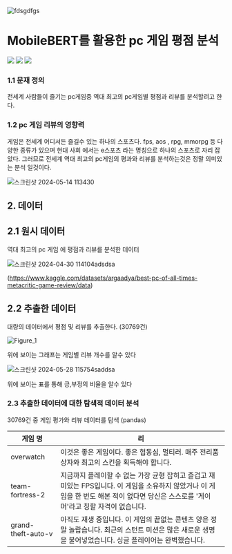 ![fdsgdfgs](https://github.com/shinmg1215/smg031215/assets/145413860/bfc8dd99-1a2c-43e1-8021-5fec66a09654)
# MobileBERT를 활용한 pc 게임 평점 분석
<img src="https://img.shields.io/badge/pytorch-%23EE4C2C.svg?&style=for-the-badge&logo=pytorch&logoColor=white" /> <img src="https://img.shields.io/badge/pycharm-%23000000.svg?&style=for-the-badge&logo=pycharm&logoColor=white" />
<img src="https://img.shields.io/badge/python-%233776AB.svg?&style=for-the-badge&logo=python&logoColor=white" />

### 1.1 문재 정의
전세계 사람들이 즐기는 pc게임중 역대 최고의 pc게임별 평점과 리뷰를 분석할려고 한다.

### 1.2 pc 게임 리뷰의 영향력
게임은 전세계 어디서든 즐길수 있는 하나의 스포츠다. fps, aos , rpg, mmorpg 등 
다양한 종류가 있으며 현대 사회 에서는 e스포츠 라는 명칭으로 하나의 스포츠로 자리 잡았다.
그러므로 전세계 역대 최고의 pc게임의 평과와 리뷰를 분석하는것은 정말 의미있는 분석 일것이다.

![스크린샷 2024-05-14 113430](https://github.com/shinmg1215/smg031215/assets/145413860/93638670-0674-48dc-896d-b6c659c1ec7e)

## 2. 데이터
## 2.1 원시 데이터 
역대 최고의 pc 게임 에 평점과 리뷰를 분석한 데이터

![스크린샷 2024-04-30 114104adsdsa](https://github.com/shinmg1215/smg031215/assets/145413860/280184e4-cccb-48d6-acfb-d00886215775)

(https://www.kaggle.com/datasets/argaadya/best-pc-of-all-times-metacritic-game-review/data)
## 2.2 추출한 데이터
대량의 데이터에서 평점 및 리뷰를 추출한다. (30769건)


![Figure_1](https://github.com/shinmg1215/smg031215/assets/145413860/9fd7a3ed-07b2-44c8-9914-14f6bb282390)

위에 보이는 그래프는 게임별 리뷰 개수를 알수 있다

![스크린샷 2024-05-28 115754saddsa](https://github.com/shinmg1215/smg031215/assets/145413860/559cc3e3-08c0-4a87-8329-4ddbda077dbb)

위에 보이는 표를 통해 긍,부정의 비율을 알수 있다


### 2.3 추출한 데이터에 대한 탐색적 데이터 분석
30769건 중 게임 평가와 리뷰 데이터를 탐색 (pandas)

| 게임 명  | 리                                                                                  |
|--------|-------------------------------------------------------------------------------------|
| overwatch      | 이것은 좋은 게임이다. 좋은 협동심, 멀티러. 매주 전리품 상자와 최고의 스킨을 획득해야 합니다.                                       |
| team-fortress-2  | 지금까지 플레이할 수 없는 가장 균형 잡히고 즐겁고 재미있는 FPS입니다. 이 게임을 소유하지 않았거나 이 게임을 한 번도 해본 적이 없다면 당신은 스스로를 '게이머'라고 칭할 자격이 없습니다.            |
| grand-theft-auto-v | 아직도 재생 중입니다. 이 게임의 끝없는 콘텐츠 양은 정말 놀랍습니다. 최근의 스턴트 미션은 많은 새로운 생명을 불어넣었습니다. 싱글 플레이어는 완벽했습니다.                                |
